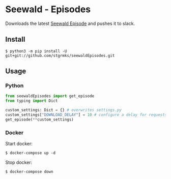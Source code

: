 # Seewald - Episodes
Downloads the latest [Seewald Episode](https://www.egofm.de/musik/entdecken/sendung-seewald-zum-nachhoeren) and pushes it to slack.
## Install
    $ python3 -m pip install -U git+git://github.com/stgrmks/seewaldEpisodes.git
## Usage
### Python
```python
from seewaldEpisodes import get_episode
from typing import Dict

custom_settings: Dict = {} # overwrites settings.py 
custom_settings["DOWNLOAD_DELAY"] = 10 # configure a delay for requests
get_episode(**custom_settings)
```
### Docker
Start docker:

    $ docker-compose up -d

Stop docker:
    
    $ docker-compose down